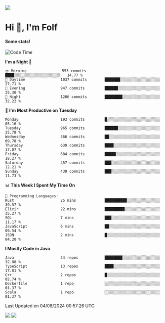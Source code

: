 <img src="https://komarev.com/ghpvc/?username=itsfolf"/>
<h1>Hi 👋, I'm Folf</h1>


#### Some stats!
<!--START_SECTION:waka-->
![Code Time](http://img.shields.io/badge/Code%20Time-2%2C270%20hrs%2030%20mins-blue)

**I'm a Night 🦉** 

```text
🌞 Morning                553 commits         ████░░░░░░░░░░░░░░░░░░░░░   14.77 % 
🌆 Daytime                1037 commits        ███████░░░░░░░░░░░░░░░░░░   27.71 % 
🌃 Evening                947 commits         ██████░░░░░░░░░░░░░░░░░░░   25.30 % 
🌙 Night                  1206 commits        ████████░░░░░░░░░░░░░░░░░   32.22 % 
```
📅 **I'm Most Productive on Tuesday** 

```text
Monday                   193 commits         █░░░░░░░░░░░░░░░░░░░░░░░░   05.16 % 
Tuesday                  965 commits         ██████░░░░░░░░░░░░░░░░░░░   25.78 % 
Wednesday                366 commits         ██░░░░░░░░░░░░░░░░░░░░░░░   09.78 % 
Thursday                 639 commits         ████░░░░░░░░░░░░░░░░░░░░░   17.07 % 
Friday                   684 commits         █████░░░░░░░░░░░░░░░░░░░░   18.27 % 
Saturday                 457 commits         ███░░░░░░░░░░░░░░░░░░░░░░   12.21 % 
Sunday                   439 commits         ███░░░░░░░░░░░░░░░░░░░░░░   11.73 % 
```


📊 **This Week I Spent My Time On** 

```text
💬 Programming Languages: 
Rust                     25 mins             ██████████░░░░░░░░░░░░░░░   39.57 % 
Elixir                   22 mins             █████████░░░░░░░░░░░░░░░░   35.27 % 
SQL                      7 mins              ███░░░░░░░░░░░░░░░░░░░░░░   11.17 % 
JavaScript               6 mins              ██░░░░░░░░░░░░░░░░░░░░░░░   09.54 % 
JSON                     2 mins              █░░░░░░░░░░░░░░░░░░░░░░░░   04.20 % 
```

**I Mostly Code in Java** 

```text
Java                     24 repos            ████████░░░░░░░░░░░░░░░░░   32.88 % 
TypeScript               13 repos            ████░░░░░░░░░░░░░░░░░░░░░   17.81 % 
C++                      2 repos             █░░░░░░░░░░░░░░░░░░░░░░░░   02.74 % 
Dockerfile               1 repo              ░░░░░░░░░░░░░░░░░░░░░░░░░   01.37 % 
Scala                    1 repo              ░░░░░░░░░░░░░░░░░░░░░░░░░   01.37 % 
```




 Last Updated on 04/08/2024 00:57:26 UTC
<!--END_SECTION:waka-->
<a src="https://discord.com/users/1090088995976925305"><img src="https://lanyard-profile-readme.vercel.app/api/1090088995976925305"/></a></td> 
<img src="https://hit.yhype.me/github/profile?user_id=9268058"/>
